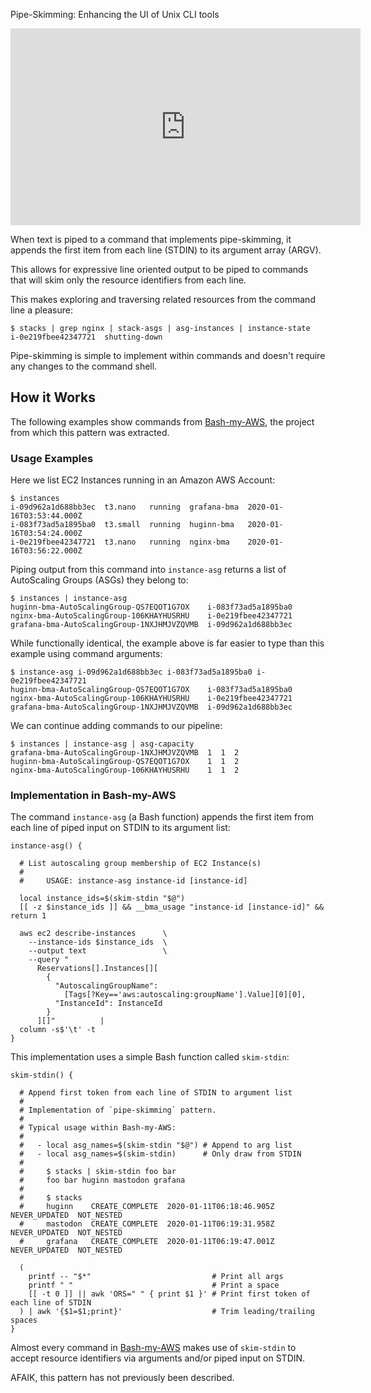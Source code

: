 Pipe-Skimming: Enhancing the UI of Unix CLI tools

<iframe width="560" height="315" src="https://www.youtube.com/embed/eqQUepwTHjA?start=631" frameborder="0" allow="accelerometer; autoplay; encrypted-media; gyroscope; picture-in-picture" allowfullscreen></iframe>

When text is piped to a command that implements pipe-skimming, it appends
the first item from each line (STDIN) to its argument array (ARGV).

This allows for expressive line oriented output to be piped to commands
that will skim only the resource identifiers from each line.

This makes exploring and traversing related resources from the command
line a pleasure:

    $ stacks | grep nginx | stack-asgs | asg-instances | instance-state
    i-0e219fbee42347721  shutting-down

Pipe-skimming is simple to implement within commands and doesn't require
any changes to the command shell.


## How it Works

The following examples show commands from [Bash-my-AWS](https://bash-my-aws.org/),
the project from which this pattern was extracted.


### Usage Examples

Here we list EC2 Instances running in an Amazon AWS Account:

    $ instances
    i-09d962a1d688bb3ec  t3.nano   running  grafana-bma  2020-01-16T03:53:44.000Z
    i-083f73ad5a1895ba0  t3.small  running  huginn-bma   2020-01-16T03:54:24.000Z
    i-0e219fbee42347721  t3.nano   running  nginx-bma    2020-01-16T03:56:22.000Z


Piping output from this command into `instance-asg` returns a list of
AutoScaling Groups (ASGs) they belong to:

    $ instances | instance-asg
    huginn-bma-AutoScalingGroup-QS7EQOT1G7OX    i-083f73ad5a1895ba0
    nginx-bma-AutoScalingGroup-106KHAYHUSRHU    i-0e219fbee42347721
    grafana-bma-AutoScalingGroup-1NXJHMJVZQVMB  i-09d962a1d688bb3ec


While functionally identical, the example above is far easier to type
than this example using command arguments:

    $ instance-asg i-09d962a1d688bb3ec i-083f73ad5a1895ba0 i-0e219fbee42347721
    huginn-bma-AutoScalingGroup-QS7EQOT1G7OX    i-083f73ad5a1895ba0
    nginx-bma-AutoScalingGroup-106KHAYHUSRHU    i-0e219fbee42347721
    grafana-bma-AutoScalingGroup-1NXJHMJVZQVMB  i-09d962a1d688bb3ec


We can continue adding commands to our pipeline:

    $ instances | instance-asg | asg-capacity
    grafana-bma-AutoScalingGroup-1NXJHMJVZQVMB  1  1  2
    huginn-bma-AutoScalingGroup-QS7EQOT1G7OX    1  1  2
    nginx-bma-AutoScalingGroup-106KHAYHUSRHU    1  1  2


### Implementation in Bash-my-AWS

The command `instance-asg` (a Bash function) appends the first item
from each line of piped input on STDIN to its argument list:

    instance-asg() {

      # List autoscaling group membership of EC2 Instance(s)
      #
      #     USAGE: instance-asg instance-id [instance-id]

      local instance_ids=$(skim-stdin "$@")
      [[ -z $instance_ids ]] && __bma_usage "instance-id [instance-id]" && return 1

      aws ec2 describe-instances      \
        --instance-ids $instance_ids  \
        --output text                 \
        --query "
          Reservations[].Instances[][
            {
              "AutoscalingGroupName":
                [Tags[?Key=='aws:autoscaling:groupName'].Value][0][0],
              "InstanceId": InstanceId
            }
          ][]"          |
      column -s$'\t' -t
    }


This implementation uses a simple Bash function called `skim-stdin`:

    skim-stdin() {

      # Append first token from each line of STDIN to argument list
      #
      # Implementation of `pipe-skimming` pattern.
      #
      # Typical usage within Bash-my-AWS:
      #
      #   - local asg_names=$(skim-stdin "$@") # Append to arg list
      #   - local asg_names=$(skim-stdin)      # Only draw from STDIN
      #
      #     $ stacks | skim-stdin foo bar
      #     foo bar huginn mastodon grafana
      #
      #     $ stacks
      #     huginn    CREATE_COMPLETE  2020-01-11T06:18:46.905Z  NEVER_UPDATED  NOT_NESTED
      #     mastodon  CREATE_COMPLETE  2020-01-11T06:19:31.958Z  NEVER_UPDATED  NOT_NESTED
      #     grafana   CREATE_COMPLETE  2020-01-11T06:19:47.001Z  NEVER_UPDATED  NOT_NESTED

      (
        printf -- "$*"                           # Print all args
        printf " "                               # Print a space
        [[ -t 0 ]] || awk 'ORS=" " { print $1 }' # Print first token of each line of STDIN
      ) | awk '{$1=$1;print}'                    # Trim leading/trailing spaces
    }


Almost every command in [Bash-my-AWS](https://bash-my-aws.org) makes use of
`skim-stdin` to accept resource identifiers via arguments and/or piped input on
STDIN.

AFAIK, this pattern has not previously been described.


